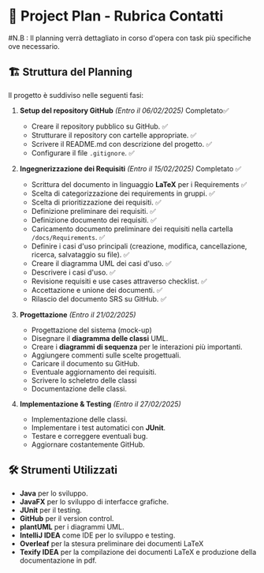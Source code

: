 # 📅 Project Plan - Rubrica Contatti
#N.B : Il planning verrà dettagliato in corso d'opera con task più specifiche ove necessario.

## 🏗️ Struttura del Planning
Il progetto è suddiviso nelle seguenti fasi:

1. **Setup del repository GitHub** *(Entro il 06/02/2025)* Completato✅
   - Creare il repository pubblico su GitHub. ✅
   - Strutturare il repository con cartelle appropriate. ✅
   - Scrivere il README.md con descrizione del progetto. ✅
   - Configurare il file `.gitignore`. ✅

2. **Ingegnerizzazione dei Requisiti** *(Entro il 15/02/2025)* Completato ✅
   - Scrittura del documento in linguaggio **LaTeX** per i Requirements ✅
   - Scelta di categorizzazione dei requirements in gruppi. ✅
   - Scelta di prioritizzazione dei requisiti. ✅
   - Definizione preliminare dei requisiti. ✅
   - Definizione documento dei requisiti. ✅
   - Caricamento documento preliminare dei requisiti nella cartella `/docs/Requirements`. ✅
   - Definire i casi d'uso principali (creazione, modifica, cancellazione, ricerca, salvataggio su file). ✅
   - Creare il diagramma UML dei casi d'uso. ✅
   - Descrivere i casi d'uso. ✅ 
   - Revisione requisiti e use cases attraverso checklist. ✅ 
   - Accettazione e unione dei documenti. ✅
   - Rilascio del documento SRS su GitHub. ✅

3. **Progettazione** *(Entro il 21/02/2025)*
   - Progettazione del sistema (mock-up)
   - Disegnare il **diagramma delle classi** UML.
   - Creare i **diagrammi di sequenza** per le interazioni più importanti.
   - Aggiungere commenti sulle scelte progettuali.
   - Caricare il documento su GitHub.
   - Eventuale aggiornamento dei requisiti.
   - Scrivere lo scheletro delle classi
   - Documentazione delle classi.

5. **Implementazione & Testing** *(Entro il 27/02/2025)*
   - Implementazione delle classi.
   - Implementare i test automatici con **JUnit**.
   - Testare e correggere eventuali bug.
   - Aggiornare costantemente GitHub.

## 🛠️ Strumenti Utilizzati
- **Java** per lo sviluppo.
- **JavaFX** per lo sviluppo di interfacce grafiche.
- **JUnit** per il testing.
- **GitHub** per il version control.
- **plantUML** per i diagrammi UML.
- **IntelliJ IDEA** come IDE per lo sviluppo e testing.
- **Overleaf** per la stesura preliminare dei documenti LaTeX
- **Texify IDEA** per la compilazione dei documenti LaTeX e produzione della documentazione in pdf.


